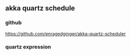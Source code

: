 ## akka quartz schedule
### github
https://github.com/enragedginger/akka-quartz-scheduler
### quartz expression
